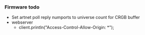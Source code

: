 ### Firmware todo ###
- Set artnet poll reply numports to universe count for CRGB buffer
- webserver
    - client.println("Access-Control-Allow-Origin: \*");
